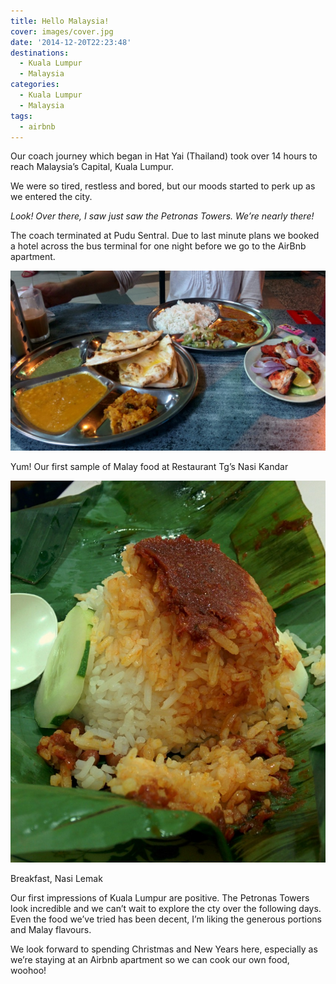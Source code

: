 ```yaml
---
title: Hello Malaysia!
cover: images/cover.jpg
date: '2014-12-20T22:23:48'
destinations:
  - Kuala Lumpur
  - Malaysia
categories:
  - Kuala Lumpur
  - Malaysia
tags:
  - airbnb
---
```

Our coach journey which began in Hat Yai (Thailand) took over 14 hours to reach Malaysia’s Capital, Kuala Lumpur.

We were so tired, restless and bored, but our moods started to perk up as we entered the city.

_Look! Over there, I saw just saw the Petronas Towers. We’re nearly there!_

The coach terminated at Pudu Sentral. Due to last minute plans we booked a hotel across the bus terminal for one night before we go to the AirBnb apartment.

![](images/16261761712_0ceafa58e8_k_d-1024x584.jpg)

Yum! Our first sample of Malay food at Restaurant Tg’s Nasi Kandar

![Breakfast, Nasi Lemak](images/nasilemak-e1436418231509-845x1024.jpg)

Breakfast, Nasi Lemak

Our first impressions of Kuala Lumpur are positive. The Petronas Towers look incredible and we can’t wait to explore the cty over the following days. Even the food we’ve tried has been decent, I’m liking the generous portions and Malay flavours.

We look forward to spending Christmas and New Years here, especially as we’re staying at an Airbnb apartment so we can cook our own food, woohoo!
